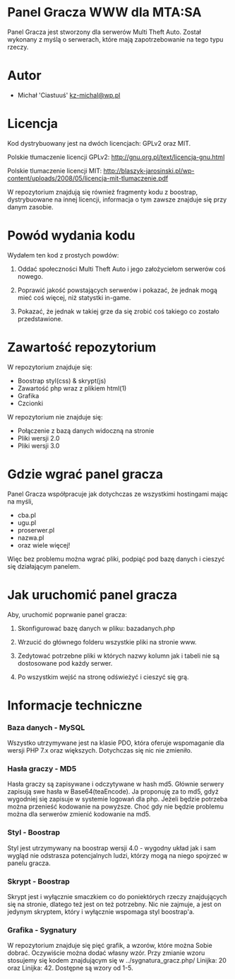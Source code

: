 Panel Gracza WWW dla MTA:SA
===========

Panel Gracza jest stworzony dla serwerów Multi Theft Auto. Został wykonany z myślą o serwerach, które mają zapotrzebowanie na tego typu rzeczy.

Autor
========================================================================

- Michał 'Ciastuuś' <kz-michal@wp.pl>

Licencja
========================================================================

Kod dystrybuowany jest na dwóch licencjach: GPLv2 oraz MIT.

Polskie tłumaczenie licencji GPLv2: http://gnu.org.pl/text/licencja-gnu.html

Polskie tlumaczenie licencji MIT: http://blaszyk-jarosinski.pl/wp-content/uploads/2008/05/licencja-mit-tlumaczenie.pdf

W repozytorium znajdują się również fragmenty kodu z boostrap, dystrybuowane na innej licencji, informacja o tym zawsze znajduje się przy danym zasobie.

Powód wydania kodu
========================================================================

Wydałem ten kod z prostych powdów:

1. Oddać społeczności Multi Theft Auto i jego założyciełom serwerów coś nowego.

3. Poprawić jakość powstających serwerów i pokazać, że jednak mogą mieć coś więcej, niż statystki in-game.

4. Pokazać, że jednak w takiej grze da się zrobić coś takiego co zostało przedstawione.

Zawartość repozytorium
========================================================================

W repozytorium znajduje się:
- Boostrap styl(css) & skrypt(js)
- Zawartość php wraz z plikiem html(1)
- Grafika
- Czcionki

W repozytorium nie znajduje się:

- Połączenie z bazą danych widoczną na stronie
- Pliki wersji 2.0
- Pliki wersji 3.0

Gdzie wgrać panel gracza
========================================================================

Panel Gracza współpracuje jak dotychczas ze wszystkimi hostingami mając na myśli,

- cba.pl
- ugu.pl
- proserwer.pl
- nazwa.pl
- oraz wiele więcej!

Więc bez problemu można wgrać pliki, podpiąć pod bazę danych i cieszyć się działającym panelem.

Jak uruchomić panel gracza
========================================================================

Aby, uruchomić poprwanie panel gracza:

1. Skonfigurować bazę danych w pliku: bazadanych.php
 
2. Wrzucić do głównego folderu wszystkie pliki na stronie www.
 
3. Zedytować potrzebne pliki w których nazwy kolumn jak i tabeli nie są dostosowane pod każdy serwer.

4. Po wszystkim wejść na stronę odświeżyć i cieszyć się grą.

Informacje techniczne
========================================================================

### Baza danych - MySQL

Wszystko utrzymywane jest na klasie PDO, która oferuje wspomaganie dla wersji PHP 7.x oraz większych. Dotychczas się nic nie zmieniło.

### Hasła graczy - MD5

Hasła graczy są zapisywane i odczytywane w hash md5. Głównie serwery zapisują swe hasła w Base64(teaEncode). Ja proponuję za to md5, gdyż wygodniej się zapisuje w systemie logowań dla php. Jeżeli będzie potrzeba można przenieść kodowanie na powyższe. Choć gdy nie będzie problemu można dla serwerów zmienić kodowanie na md5.

### Styl - Boostrap

Styl jest utrzymywany na boostrap wersji 4.0 - wygodny układ jak i sam wygląd nie odstrasza potencjalnych ludzi, którzy mogą na niego spojrzeć w panelu gracza.

### Skrypt - Boostrap

Skrypt jest i wyłącznie smaczkiem co do poniektórych rzeczy znajdujących się na stronie, dlatego też jest on też potrzebny. Nic nie zajmuje, a jest on jedynym skryptem, który i wyłącznie wspomaga styl boostrap'a.

### Grafika - Sygnatury

W repozytorium znajduje się pięć grafik, a wzorów, które można Sobie dobrać. Oczywiście można dodać własny wzór. Przy zmianie wzoru stosujemy się kodem znajdującym się w ../sygnatura_gracz.php/ Linijka: 20 oraz Linijka: 42. Dostępne są wzory od 1-5.

